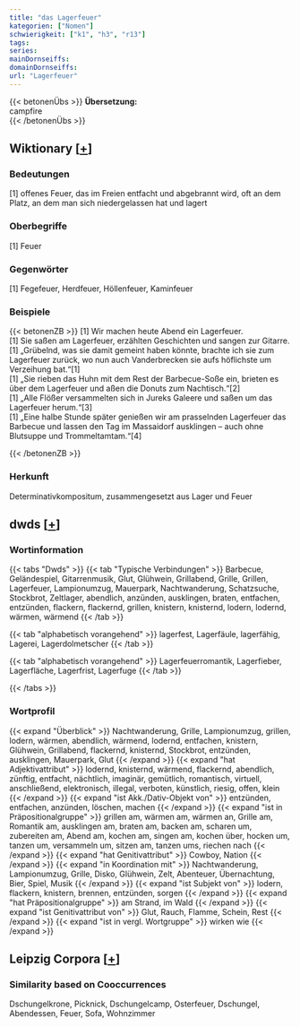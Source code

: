 ```yaml
---
title: "das Lagerfeuer"
kategorien: ["Nomen"]
schwierigkeit: ["k1", "h3", "r13"]
tags:
series:
mainDornseiffs:
domainDornseiffs:
url: "Lagerfeuer"
---
```


{{< betonenÜbs >}}
**Übersetzung:**  
campfire  
{{< /betonenÜbs >}}

## Wiktionary [[+](https://de.wiktionary.org/wiki/Lagerfeuer)]

### Bedeutungen
[1] offenes Feuer, das im Freien entfacht und abgebrannt wird, oft an dem Platz, an dem man sich niedergelassen hat und  lagert  

### Oberbegriffe
[1] Feuer  

### Gegenwörter
[1] Fegefeuer, Herdfeuer, Höllenfeuer, Kaminfeuer  

### Beispiele
{{< betonenZB >}}
[1] Wir machen heute Abend ein Lagerfeuer.  
[1] Sie saßen am Lagerfeuer, erzählten Geschichten und sangen zur Gitarre.  
[1] „Grübelnd, was sie damit gemeint haben könnte, brachte ich sie zum Lagerfeuer zurück, wo nun auch Vanderbrecken sie aufs höflichste um Verzeihung bat.“[1]  
[1] „Sie rieben das Huhn mit dem Rest der Barbecue-Soße ein, brieten es über dem Lagerfeuer und aßen die Donuts zum Nachtisch.“[2]  
[1] „Alle Flößer versammelten sich in Jureks Galeere und saßen um das Lagerfeuer herum.“[3]  
[1] „Eine halbe Stunde später genießen wir am prasselnden Lagerfeuer das Barbecue und lassen den Tag im Massaidorf ausklingen – auch ohne Blutsuppe und Trommeltamtam.“[4]  

{{< /betonenZB >}}
### Herkunft
Determinativkompositum, zusammengesetzt aus Lager und Feuer  



## dwds [[+](https://www.dwds.de/wb/Lagerfeuer)]

### Wortinformation
{{< tabs "Dwds" >}}
{{< tab "Typische Verbindungen" >}}
Barbecue, Geländespiel, Gitarrenmusik, Glut, Glühwein, Grillabend, Grille, Grillen, Lagerfeuer, Lampionumzug, Mauerpark, Nachtwanderung, Schatzsuche, Stockbrot, Zeltlager, abendlich, anzünden, ausklingen, braten, entfachen, entzünden, flackern, flackernd, grillen, knistern, knisternd, lodern, lodernd, wärmen, wärmend
{{< /tab >}}

{{< tab "alphabetisch vorangehend" >}}
lagerfest, Lagerfäule, lagerfähig, Lagerei, Lagerdolmetscher
{{< /tab >}}

{{< tab "alphabetisch vorangehend" >}}
Lagerfeuerromantik, Lagerfieber, Lagerfläche, Lagerfrist, Lagerfuge
{{< /tab >}}

{{< /tabs >}}

### Wortprofil
{{< expand "Überblick" >}} Nachtwanderung, Grille, Lampionumzug, grillen, lodern, wärmen, abendlich, wärmend, lodernd, entfachen, knistern, Glühwein, Grillabend, flackernd, knisternd, Stockbrot, entzünden, ausklingen, Mauerpark, Glut {{< /expand >}}
{{< expand "hat Adjektivattribut" >}} lodernd, knisternd, wärmend, flackernd, abendlich, zünftig, entfacht, nächtlich, imaginär, gemütlich, romantisch, virtuell, anschließend, elektronisch, illegal, verboten, künstlich, riesig, offen, klein {{< /expand >}}
{{< expand "ist Akk./Dativ-Objekt von" >}} entzünden, entfachen, anzünden, löschen, machen {{< /expand >}}
{{< expand "ist in Präpositionalgruppe" >}} grillen am, wärmen am, wärmen an, Grille am, Romantik am, ausklingen am, braten am, backen am, scharen um, zubereiten am, Abend am, kochen am, singen am, kochen über, hocken um, tanzen um, versammeln um, sitzen am, tanzen ums, riechen nach {{< /expand >}}
{{< expand "hat Genitivattribut" >}} Cowboy, Nation {{< /expand >}}
{{< expand "in Koordination mit" >}} Nachtwanderung, Lampionumzug, Grille, Disko, Glühwein, Zelt, Abenteuer, Übernachtung, Bier, Spiel, Musik {{< /expand >}}
{{< expand "ist Subjekt von" >}} lodern, flackern, knistern, brennen, entzünden, sorgen {{< /expand >}}
{{< expand "hat Präpositionalgruppe" >}} am Strand, im Wald {{< /expand >}}
{{< expand "ist Genitivattribut von" >}} Glut, Rauch, Flamme, Schein, Rest {{< /expand >}}
{{< expand "ist in vergl. Wortgruppe" >}} wirken wie {{< /expand >}}

## Leipzig Corpora [[+](https://corpora.uni-leipzig.de/en/res?word=Lagerfeuer&corpusId=deu_newscrawl-public_2018)]


### Similarity based on Cooccurrences
Dschungelkrone, Picknick, Dschungelcamp, Osterfeuer, Dschungel, Abendessen, Feuer, Sofa, Wohnzimmer

